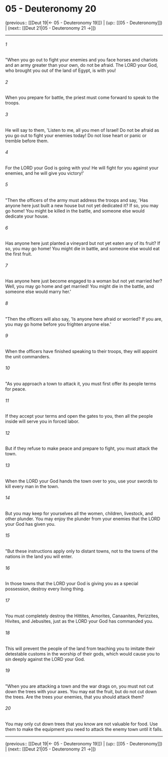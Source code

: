 # 05 - Deuteronomy 20

(previous:: [[Deut 19|← 05 - Deuteronomy 19]]) | (up:: [[05 - Deuteronomy]]) | (next:: [[Deut 21|05 - Deuteronomy 21 →]])

***


###### 1 
"When you go out to fight your enemies and you face horses and chariots and an army greater than your own, do not be afraid. The LORD your God, who brought you out of the land of Egypt, is with you! 

###### 2 
When you prepare for battle, the priest must come forward to speak to the troops. 

###### 3 
He will say to them, 'Listen to me, all you men of Israel! Do not be afraid as you go out to fight your enemies today! Do not lose heart or panic or tremble before them. 

###### 4 
For the LORD your God is going with you! He will fight for you against your enemies, and he will give you victory!' 

###### 5 
"Then the officers of the army must address the troops and say, 'Has anyone here just built a new house but not yet dedicated it? If so, you may go home! You might be killed in the battle, and someone else would dedicate your house. 

###### 6 
Has anyone here just planted a vineyard but not yet eaten any of its fruit? If so, you may go home! You might die in battle, and someone else would eat the first fruit. 

###### 7 
Has anyone here just become engaged to a woman but not yet married her? Well, you may go home and get married! You might die in the battle, and someone else would marry her.' 

###### 8 
"Then the officers will also say, 'Is anyone here afraid or worried? If you are, you may go home before you frighten anyone else.' 

###### 9 
When the officers have finished speaking to their troops, they will appoint the unit commanders. 

###### 10 
"As you approach a town to attack it, you must first offer its people terms for peace. 

###### 11 
If they accept your terms and open the gates to you, then all the people inside will serve you in forced labor. 

###### 12 
But if they refuse to make peace and prepare to fight, you must attack the town. 

###### 13 
When the LORD your God hands the town over to you, use your swords to kill every man in the town. 

###### 14 
But you may keep for yourselves all the women, children, livestock, and other plunder. You may enjoy the plunder from your enemies that the LORD your God has given you. 

###### 15 
"But these instructions apply only to distant towns, not to the towns of the nations in the land you will enter. 

###### 16 
In those towns that the LORD your God is giving you as a special possession, destroy every living thing. 

###### 17 
You must completely destroy the Hittites, Amorites, Canaanites, Perizzites, Hivites, and Jebusites, just as the LORD your God has commanded you. 

###### 18 
This will prevent the people of the land from teaching you to imitate their detestable customs in the worship of their gods, which would cause you to sin deeply against the LORD your God. 

###### 19 
"When you are attacking a town and the war drags on, you must not cut down the trees with your axes. You may eat the fruit, but do not cut down the trees. Are the trees your enemies, that you should attack them? 

###### 20 
You may only cut down trees that you know are not valuable for food. Use them to make the equipment you need to attack the enemy town until it falls.

***

(previous:: [[Deut 19|← 05 - Deuteronomy 19]]) | (up:: [[05 - Deuteronomy]]) | (next:: [[Deut 21|05 - Deuteronomy 21 →]])
